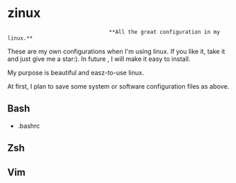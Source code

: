 # zinux
                                    **All the great configuration in my linux.**

These are my own configurations when I'm using linux. If you like it, take it and just give me a star:).
In future , I will make it easy to install.

My purpose is beautiful and easz-to-use linux.

At first, I plan to save some system or software configuration files as above.

## Bash
- .bashrc
## Zsh
## Vim


